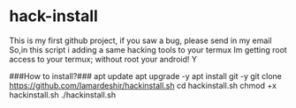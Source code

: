 # hack-install
This is my first github project, if you saw a bug, please send in my email
So,in this script i adding a same hacking tools to your termux
Im getting root access to your termux; without root your android!
Y


###How to install?###
apt update
apt upgrade -y
apt install git -y
git clone https://github.com/Iamardeshir/hackinstall.sh
cd hackinstall.sh
chmod +x hackinstall.sh
./hackinstall.sh
